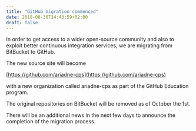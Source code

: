 ```yaml
---
title: "GitHub migration commenced"
date: 2018-08-30T14:43:59+02:00
draft: false
---
```


In order to get access to a wider open-source community and also to exploit better continuous integration services, we are migrating from BitBucket to GitHub. 

The new source site will become

[https://github.com/ariadne-cps](https://github.com/ariadne-cps)

with a new organization called ariadne-cps as part of the GitHub Education program.

The original repositories on BitBucket will be removed as of October the 1st.

There will be an additional news in the next few days to announce the completion of the migration process.